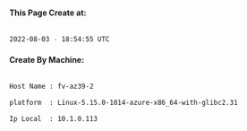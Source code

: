 
   
#### This Page Create at:

```bash

2022-08-03 - 18:54:55 UTC

```

#### Create By Machine:

```bash

Host Name : fv-az39-2

platform  : Linux-5.15.0-1014-azure-x86_64-with-glibc2.31

Ip Local  : 10.1.0.113

```

